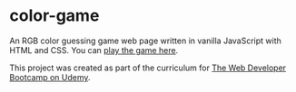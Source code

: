 # color-game
An RGB color guessing game web page written in vanilla JavaScript with HTML and CSS. You can [play the game here](https://andrewj33.github.io/color-game/).

This project was created as part of the curriculum for [The Web Developer Bootcamp on Udemy](https://www.udemy.com/course/the-web-developer-bootcamp/).

